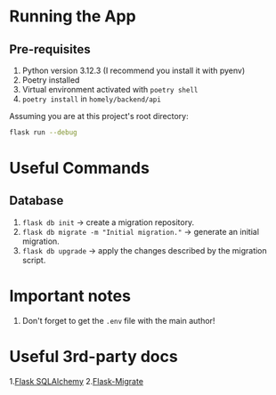 # Running the App

## Pre-requisites

1. Python version 3.12.3 (I recommend you install it with pyenv)
2. Poetry installed
3. Virtual environment activated with `poetry shell`
4. `poetry install` in `homely/backend/api`

Assuming you are at this project's root directory:
```bash
flask run --debug
```
# Useful Commands

## Database

1. `flask db init` -> create a migration repository.
2. `flask db migrate -m "Initial migration."` -> generate an initial migration.
3. `flask db upgrade` -> apply the changes described by the migration script.

# Important notes

1. Don't forget to get the `.env` file with the main author!

# Useful 3rd-party docs

1.[Flask SQLAlchemy](https://flask-sqlalchemy.palletsprojects.com/en/3.1.x/quickstart/)
2.[Flask-Migrate](https://flask-migrate.readthedocs.io/en/latest/)
